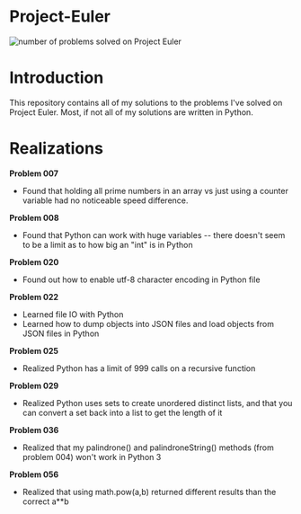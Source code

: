 # Project-Euler
![number of problems solved on Project Euler](https://projecteuler.net/profile/kensch.png)
# Introduction
This repository contains all of my solutions to the problems I've solved on Project Euler.  Most, if not all of my solutions are written in Python.

# Realizations
**Problem 007**
* Found that holding all prime numbers in an array vs just using a counter variable had no noticeable speed difference.

**Problem 008**
* Found that Python can work with huge variables -- there doesn't seem to be a limit as to how big an "int" is in Python

**Problem 020**
* Found out how to enable utf-8 character encoding in Python file

**Problem 022**
* Learned file IO with Python
* Learned how to dump objects into JSON files and load objects from JSON files in Python

**Problem 025**
* Realized Python has a limit of 999 calls on a recursive function

**Problem 029**
* Realized Python uses sets to create unordered distinct lists, and that you can convert a set back into a list to get the length of it

**Problem 036**
* Realized that my palindrone() and palindroneString() methods (from problem 004) won't work in Python 3

**Problem 056**
* Realized that using math.pow(a,b) returned different results than the correct a**b
